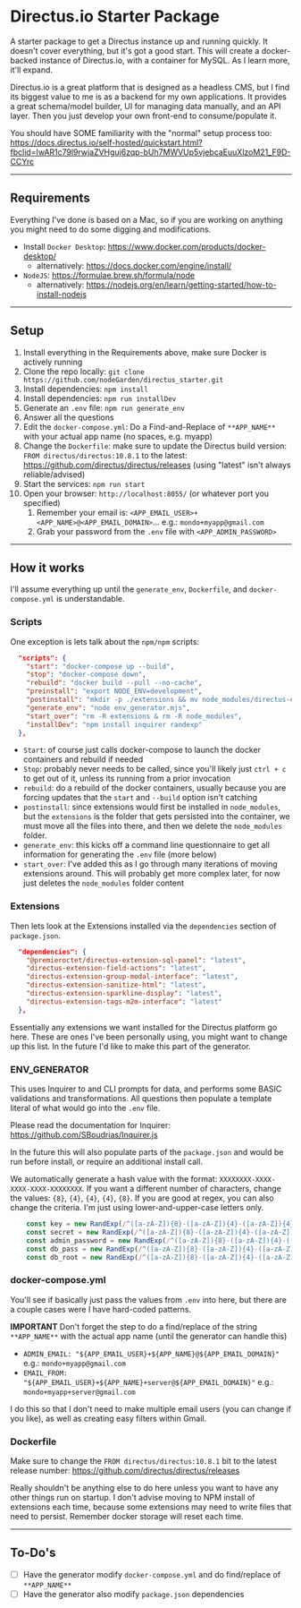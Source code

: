 # Directus.io Starter Package
A starter package to get a Directus instance up and running quickly. It doesn't cover everything, but it's got a good start. This will create a docker-backed instance of Directus.io, with a container for MySQL. As I learn more, it'll expand.

Directus.io is a great platform that is designed as a headless CMS, but I find its biggest value to me is as a backend for my own applications. It provides a great schema/model builder, UI for managing data manually, and an API layer. Then you just develop your own front-end to consume/populate it.

You should have SOME familiarity with the "normal" setup process too: https://docs.directus.io/self-hosted/quickstart.html?fbclid=IwAR1c79l9rwjaZVHguj6zqp-bUh7MWVUp5vjebcaEuuXlzoM21_F9D-CCYrc

-----

## Requirements
Everything I've done is based on a Mac, so if you are working on anything you might need to do some digging and modifications.

- Install `Docker Desktop`: https://www.docker.com/products/docker-desktop/
  - alternatively: https://docs.docker.com/engine/install/
- `NodeJS`: https://formulae.brew.sh/formula/node
  - alternatively: https://nodejs.org/en/learn/getting-started/how-to-install-nodejs

-----

## Setup
1. Install everything in the Requirements above, make sure Docker is actively running
2. Clone the repo locally: `git clone https://github.com/nodeGarden/directus_starter.git`
3. Install dependencies: `npm install`
3. Install dependencies: `npm run installDev`
4. Generate an `.env` file: `npm run generate_env`
5. Answer all the questions
6. Edit the `docker-compose.yml`: Do a Find-and-Replace of `**APP_NAME**` with your actual app name (no spaces, e.g. myapp)
7. Change the `Dockerfile`: make sure to update the Directus build version: `FROM directus/directus:10.8.1` to the latest: https://github.com/directus/directus/releases (using "latest" isn't always reliable/advised)
8. Start the services: `npm run start`
9. Open your browser: `http://localhost:8055/` (or whatever port you specified)
   1.  Remember your email is: `<APP_EMAIL_USER>+<APP_NAME>@<APP_EMAIL_DOMAIN>`... e.g.: `mondo+myapp@gmail.com`
   2.  Grab your password from the `.env` file with `<APP_ADMIN_PASSWORD>`

-----

## How it works
I'll assume everything up until the `generate_env`, `Dockerfile`, and `docker-compose.yml` is understandable.


### Scripts
One exception is lets talk about the `npm/npm` scripts:

```json
  "scripts": {
    "start": "docker-compose up --build",
    "stop": "docker-compose down",
    "rebuild": "docker build --pull --no-cache",
    "preinstall": "export NODE_ENV=development",
    "postinstall": "mkdir -p ./extensions && mv node_modules/directus-extension* ./extensions/ && mv node_modules/@premieroctet/* ./extensions/ && rm node_modules/.package-lock.json && rm -R node_modules && mkdir -p ./uploads",
    "generate_env": "node env_generator.mjs",
    "start_over": "rm -R extensions & rm -R node_modules",
    "installDev": "npm install inquirer randexp"
  },
```

- `Start`: of course just calls docker-compose to launch the docker containers and rebuild if needed
- `Stop`: probably never needs to be called, since you'll likely just `ctrl + c` to get out of it, unless its running from a prior invocation
- `rebuild`: do a rebuild of the docker containers, usually because you are forcing updates that the `start` and `--build` option isn't catching
- `postinstall`: since extensions would first be installed in `node_modules`, but the `extensions` is the folder that gets persisted into the container, we must move all the files into there, and then we delete the `node_modules` folder.
- `generate_env`: this kicks off a command line questionnaire to get all information for generating the `.env` file (more below)
- `start_over`: I've added this as I go through many iterations of moving extensions around. This will probably get more complex later, for now just deletes the `node_modules` folder content

### Extensions
Then lets look at the Extensions installed via the `dependencies` section of `package.json`.

```json
  "dependencies": {
    "@premieroctet/directus-extension-sql-panel": "latest",
    "directus-extension-field-actions": "latest",
    "directus-extension-group-modal-interface": "latest",
    "directus-extension-sanitize-html": "latest",
    "directus-extension-sparkline-display": "latest",
    "directus-extension-tags-m2m-interface": "latest"
  },
  ```
Essentially any extensions we want installed for the Directus platform go here. These are ones I've been personally using, you might want to change up this list. In the future I'd like to make this part of the generator.

### ENV_GENERATOR
This uses Inquirer to and CLI prompts for data, and performs some BASIC validations and transformations. All questions then populate a template literal of what would go into the `.env` file. 

Please read the documentation for Inquirer: https://github.com/SBoudrias/Inquirer.js

In the future this will also populate parts of the `package.json` and would be run before install, or require an additional install call.

We automatically generate a hash value with the format: `XXXXXXXX-XXXX-XXXX-XXXX-XXXXXXXX`. If you want a different number of characters, change the values: `{8}`, `{4}`, `{4}`, `{4}`, `{8}`. If you are good at regex, you can also change the criteria. I'm just using lower-and-upper-case letters only.

```js
    const key = new RandExp(/^([a-zA-Z]){8}-([a-zA-Z]){4}-([a-zA-Z]){4}-([a-zA-Z]){4}-([a-zA-Z]){8}$/).gen();
    const secret = new RandExp(/^([a-zA-Z]){8}-([a-zA-Z]){4}-([a-zA-Z]){4}-([a-zA-Z]){4}-([a-zA-Z]){8}$/).gen();
    const admin_password = new RandExp(/^([a-zA-Z]){8}-([a-zA-Z]){4}-([a-zA-Z]){4}-([a-zA-Z]){4}-([a-zA-Z]){8}$/).gen();
    const db_pass = new RandExp(/^([a-zA-Z]){8}-([a-zA-Z]){4}-([a-zA-Z]){4}-([a-zA-Z]){4}-([a-zA-Z]){8}$/).gen();
    const db_root = new RandExp(/^([a-zA-Z]){8}-([a-zA-Z]){4}-([a-zA-Z]){4}-([a-zA-Z]){4}-([a-zA-Z]){8}$/).gen();
```


### docker-compose.yml
You'll see if basically just pass the values from `.env` into here, but there are a couple cases were I have hard-coded patterns.

**IMPORTANT** Don't forget the step to do a find/replace of the string `**APP_NAME**` with the actual app name (until the generator can handle this)

- `ADMIN_EMAIL: "${APP_EMAIL_USER}+${APP_NAME}@${APP_EMAIL_DOMAIN}"`   e.g.: `mondo+myapp@gmail.com`
- `EMAIL_FROM: "${APP_EMAIL_USER}+${APP_NAME}+server@${APP_EMAIL_DOMAIN}"`  e.g.: `mondo+myapp+server@gmail.com`

I do this so that I don't need to make multiple email users (you can change if you like), as well as creating easy filters within Gmail.

### Dockerfile
Make sure to change the `FROM directus/directus:10.8.1` bit to the latest release number: https://github.com/directus/directus/releases

Really shouldn't be anything else to do here unless you want to have any other things run on startup. I don't advise moving to NPM install of extensions each time, because some extensions may need to write files that need to persist. Remember docker storage will reset each time.

-----

## To-Do's
- [ ] Have the generator modify `docker-compose.yml` and do find/replace of `**APP_NAME**`
- [ ] Have the generator also modify `package.json` dependencies
